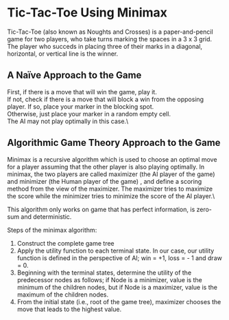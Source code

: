 # Tic-Tac-Toe Using Minimax

Tic-Tac-Toe (also known as Noughts and Crosses) is a paper-and-pencil game for two players, who take turns marking the spaces in a 3 x 3 grid. The player who succeds in placing three of their marks in a diagonal, horizontal, or vertical line is the winner. 


## A Naïve Approach to the Game

First, if there is a move that will win the game, play it.\
If not, check if there is a move that will block a win from the opposing player. If so, place your marker in the blocking spot.\
Otherwise, just place your marker in a random empty cell.\
The AI may not play optimally in this case.\

## Algorithmic Game Theory Approach to the Game

Minimax is a recursive algorithm which is used to choose an optimal move for a player assuming that the other player is also playing optimally. In minimax, the two players are called maximizer (the AI player of the game) and minimizer (the Human player of the game)
, and define a scoring method from the view of the maximizer. The maximizer tries to maximize the score while the minimizer tries to minimize the score of the AI player.\

This algorithm only works on game that has perfect information, is zero-sum and deterministic. 

Steps of the minimax algorithm:
1. Construct the complete game tree
2. Apply the utility function to each terminal state. In our case, our utility function is defined in the perspective of AI; win = +1, loss = - 1 and draw = 0.
3. Beginning with the terminal states, determine the utility of the predecessor nodes as follows; if Node is a minimizer, value is the minimum of the children nodes, but if Node is a maximizer, value is the maximum of the children nodes.
4. From the initial state (i.e., root of the game tree), maximizer chooses the move that leads to the highest value.


    






